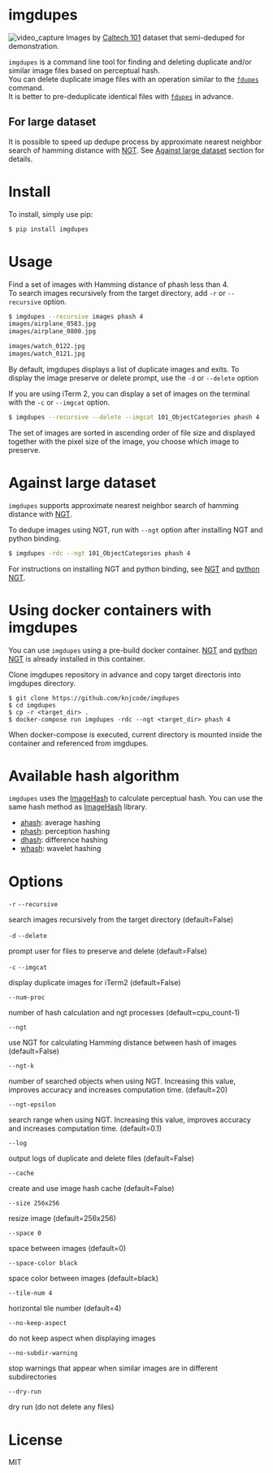 # imgdupes

![video_capture](video_capture.gif)
Images by [Caltech 101] dataset that semi-deduped for demonstration.

`imgdupes` is a command line tool for finding and deleting duplicate and/or similar image files based on perceptual hash.  
You can delete duplicate image files with an operation similar to the [`fdupes`] command.  
It is better to pre-deduplicate identical files with [`fdupes`] in advance.


## For large dataset

It is possible to speed up dedupe process by approximate nearest neighbor search of hamming distance with [NGT].
See [Against large dataset](#Against_large_dataset) section for details.


# Install

To install, simply use pip:

```bash
$ pip install imgdupes
```


# Usage

Find a set of images with Hamming distance of phash less than 4.  
To search images recursively from the target directory, add `-r` or `--recursive` option.

```bash
$ imgdupes --recursive images phash 4
images/airplane_0583.jpg
images/airplane_0800.jpg

images/watch_0122.jpg
images/watch_0121.jpg
```

By default, imgdupes displays a list of duplicate images and exits.
To display the image preserve or delete prompt, use the `-d` or `--delete` option

If you are using iTerm 2, you can display a set of images on the terminal with the `-c` or `--imgcat` option.

```bash
$ imgdupes --recursive --delete --imgcat 101_ObjectCategories phash 4
```

The set of images are sorted in ascending order of file size and displayed together with the pixel size of the image, you choose which image to preserve.


# Against large dataset

`imgdupes` supports approximate nearest neighbor search of hamming distance with [NGT].

To dedupe images using NGT, run with `--ngt` option after installing NGT and python binding.

```bash
$ imgdupes -rdc --ngt 101_ObjectCategories phash 4
```

For instructions on installing NGT and python binding, see [NGT] and [python NGT].


# Using docker containers with imgdupes

You can use `imgdupes` using a pre-build docker container.
[NGT] and [python NGT] is already installed in this container.

Clone imgdupes repository in advance and copy target directoris into imgdupes directory.

```
$ git clone https://github.com/knjcode/imgdupes
$ cd imgdupes
$ cp -r <target_dir> .
$ docker-compose run imgdupes -rdc --ngt <target_dir> phash 4
```

When docker-compose is executed, current directory is mounted inside the container and referenced from imgdupes.


# Available hash algorithm

`imgdupes` uses the [ImageHash] to calculate perceptual hash.
You can use the same hash method as [ImageHash] library.

- [ahash]: average hashing
- [phash]: perception hashing
- [dhash]: difference hashing
- [whash]: wavelet hashing


# Options

`-r` `--recursive`

search images recursively from the target directory (default=False)

`-d` `--delete`

prompt user for files to preserve and delete (default=False)

`-c` `--imgcat`

display duplicate images for iTerm2 (default=False)

`--num-proc`

number of hash calculation and ngt processes (default=cpu_count-1)

`--ngt`

use NGT for calculating Hamming distance between hash of images (default=False)

`--ngt-k`

number of searched objects when using NGT.
Increasing this value, improves accuracy and increases computation time. (default=20)

`--ngt-epsilon`

search range when using NGT.
Increasing this value, improves accuracy and increases computation time. (default=0.1)

`--log`

output logs of duplicate and delete files (default=False)

`--cache`

create and use image hash cache (default=False)

`--size 256x256`

resize image (default=256x256)

`--space 0`

space between images (default=0)

`--space-color black`

space color between images (default=black)

`--tile-num 4`

horizontal tile number (default=4)

`--no-keep-aspect`

do not keep aspect when displaying images

`--no-subdir-warning`

stop warnings that appear when similar images are in different subdirectories

`--dry-run`

dry run (do not delete any files)


# License

MIT

[`fdupes`]: (https://github.com/adrianlopezroche/fdupes)
[Caltech 101]: http://www.vision.caltech.edu/Image_Datasets/Caltech101/
[ImageHash]: https://github.com/JohannesBuchner/imagehash
[ahash]: http://www.hackerfactor.com/blog/index.php?/archives/432-Looks-Like-It.html
[phash]: http://www.hackerfactor.com/blog/index.php?/archives/432-Looks-Like-It.html
[dhash]: http://www.hackerfactor.com/blog/index.php?/archives/529-Kind-of-Like-That.html
[whash]: https://fullstackml.com/2016/07/02/wavelet-image-hash-in-python/
[NGT]: https://github.com/yahoojapan/NGT
[python NGT]: https://github.com/yahoojapan/NGT/tree/master/python
